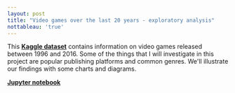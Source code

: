 ```yaml
---
layout: post
title: "Video games over the last 20 years - exploratory analysis"
nottableau: 'true'
---
```



This **[Kaggle dataset](https://www.kaggle.com/egrinstein/20-years-of-games)** contains information on video games released between 1996 and 2016. Some of the things that I will investigate in this project are popular publishing platforms and common genres. We'll illustrate our findings with some charts and diagrams.

**[Jupyter notebook](https://nbviewer.jupyter.org/github/h2kh/video_game_exploratory/blob/master/game-analysis.ipynb)**
